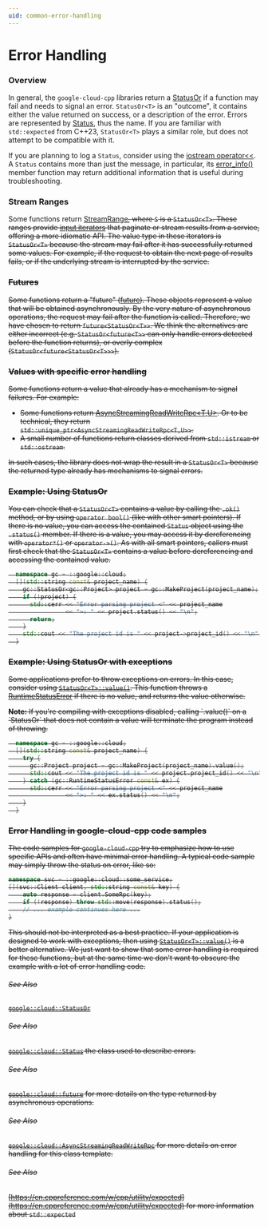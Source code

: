```yaml
---
uid: common-error-handling
---
```


# Error Handling


### Overview

In general, the `google-cloud-cpp` libraries return a [StatusOr<T>](xref:classgoogle_1_1cloud_1_1StatusOr) if a function may fail and needs to signal an error. `StatusOr<T>` is an "outcome", it contains either the value returned on success, or a description of the error. Errors are represented by [Status](xref:classgoogle_1_1cloud_1_1Status), thus the name. If you are familiar with `std::expected` from C++23, `StatusOr<T>` plays a similar role, but does not attempt to be compatible with it.

If you are planning to log a `Status`, consider using the [iostream operator<<](xref:namespacegoogle_1_1cloud_1adbc883f10549b827f82c93be159ffdd6). A `Status` contains more than just the message, in particular, its [error_info()](xref:classgoogle_1_1cloud_1_1Status_1a172e846ab5623d78d49e2ed128f49583) member function may return additional information that is useful during troubleshooting.

### Stream Ranges

Some functions return [StreamRange<S>](xref:classgoogle_1_1cloud_1_1StreamRange), where `S` is a `StatusOr<T>`. These ranges provide [input iterators](https://en.cppreference.com/w/cpp/named_req/InputIterator) that paginate or stream results from a service, offering a more idiomatic API. The value type in these iterators is `StatusOr<T>` because the stream may fail after it has successfully returned some values. For example, if the request to obtain the next page of results fails, or if the underlying stream is interrupted by the service.

### Futures

Some functions return a "future" ([future<T>](xref:classgoogle_1_1cloud_1_1future)). These objects represent a value that will be obtained asynchronously. By the very nature of asynchronous operations, the request may fail after the function is called. Therefore, we have chosen to return `future<StatusOr<T>>`. We think the alternatives are either incorrect (e.g. `StatusOr<future<T>>` can only handle errors detected before the function returns), or overly complex (`StatusOr<future<StatusOr<T>>>`).

### Values with specific error handling

Some functions return a value that already has a mechanism to signal failures. For example:


- Some functions return [AsyncStreamingReadWriteRpc<T,U>](xref:classgoogle_1_1cloud_1_1AsyncStreamingReadWriteRpc). Or to be technical, they return `std::unique_ptr<AsyncStreamingReadWriteRpc<T,U>>`.
- A small number of functions return classes derived from `std::istream` or `std::ostream`.

In such cases, the library does not wrap the result in a `StatusOr<T>` because the returned type already has mechanisms to signal errors.

### Example: Using StatusOr<T>

You can check that a `StatusOr<T>` contains a value by calling the `.ok()` method, or by using `operator bool()` (like with other smart pointers). If there is no value, you can access the contained `Status` object using the `.status()` member. If there is a value, you may access it by dereferencing with `operator*()` or `operator->()`. As with all smart pointers, callers must first check that the `StatusOr<T>` contains a value before dereferencing and accessing the contained value.



```cpp
  namespace gc = ::google::cloud;
  [](std::string const& project_name) {
    gc::StatusOr<gc::Project> project = gc::MakeProject(project_name);
    if (!project) {
      std::cerr << "Error parsing project <" << project_name
                << ">: " << project.status() << "\n";
      return;
    }
    std::cout << "The project id is " << project->project_id() << "\n";
  }
```

### Example: Using StatusOr<T> with exceptions

Some applications prefer to throw exceptions on errors. In this case, consider using [`StatusOr<T>::value()`](xref:classgoogle_1_1cloud_1_1StatusOr_1aeb1f35f6c7b8b5d56641a6f2bb1c9697). This function throws a [RuntimeStatusError](xref:classgoogle_1_1cloud_1_1RuntimeStatusError) if there is no value, and returns the value otherwise.



<aside class="note"><b>Note:</b>
If you're compiling with exceptions disabled, calling `.value()` on a `StatusOr<T>` that does not contain a value will terminate the program instead of throwing.
</aside>

```cpp
  namespace gc = ::google::cloud;
  [](std::string const& project_name) {
    try {
      gc::Project project = gc::MakeProject(project_name).value();
      std::cout << "The project id is " << project.project_id() << "\n";
    } catch (gc::RuntimeStatusError const& ex) {
      std::cerr << "Error parsing project <" << project_name
                << ">: " << ex.status() << "\n";
    }
  }
```

### Error Handling in google-cloud-cpp code samples

The code samples for `google-cloud-cpp` try to emphasize how to use specific APIs and often have minimal error handling. A typical code sample may simply throw the status on error, like so:



```cpp
namespace svc = ::google::cloud::some_service;
[](svc::Client client, std::string const& key) {
    auto response = client.SomeRpc(key);
    if (!response) throw std::move(response).status();
    // ... example continues here ...
}
```

This should not be interpreted as a best practice. If your application is designed to work with exceptions, then using [`StatusOr<T>::value()`](xref:classgoogle_1_1cloud_1_1StatusOr_1aeb1f35f6c7b8b5d56641a6f2bb1c9697) is a better alternative. We just want to show that some error handling is required for these functions, but at the same time we don't want to obscure the example with a lot of error handling code.



###### See Also

[`google::cloud::StatusOr`](xref:classgoogle_1_1cloud_1_1StatusOr)

###### See Also

[`google::cloud::Status`](xref:classgoogle_1_1cloud_1_1Status) the class used to describe errors. 

###### See Also

[`google::cloud::future`](xref:classgoogle_1_1cloud_1_1future) for more details on the type returned by asynchronous operations. 

###### See Also

[`google::cloud::AsyncStreamingReadWriteRpc`](xref:classgoogle_1_1cloud_1_1AsyncStreamingReadWriteRpc) for more details on error handling for this class template. 

###### See Also

[https://en.cppreference.com/w/cpp/utility/expected](https://en.cppreference.com/w/cpp/utility/expected) for more information about `std::expected`
